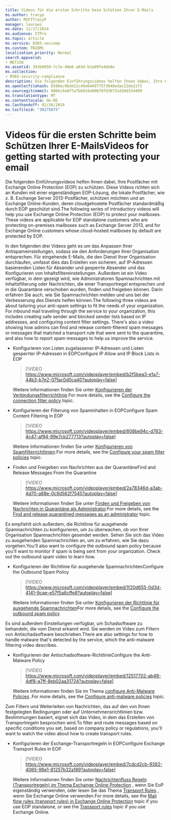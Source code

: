 ```yaml
---
title: Videos für die ersten Schritte beim Schützen Ihrer E-Mails
ms.author: tracyp
author: MSFTTracyP
manager: laurawi
ms.date: 11/17/2014
ms.audience: ITPro
ms.topic: article
ms.service: O365-seccomp
ms.custom: TN2DMC
localization_priority: Normal
search.appverid:
- MET150
ms.assetid: 393b0050-7c7e-49e6-a03d-b1e09fe4de9e
ms.collection:
- M365-security-compliance
description: Die folgenden Einführungsvideos helfen Ihnen dabei, Ihre Postfächer mit Exchange Online Protection (EOP) zu schützen. Diese Videos richten sich an Kunden mit einer eigenständigen EOP-Lösung, die lokale Postfächer, wie z. B. Exchange Server 2013-Postfächer, schützen möchten und an Exchange Online-Kunden, deren cloudgehostete Postfächer standardmäßig durch EOP geschützt sind.
ms.openlocfilehash: b590ac9bdd12c49a644977573048edac22de21f1
ms.sourcegitcommit: 686bc9a8f7a7b6810a096f07d36751d10d334409
ms.translationtype: MT
ms.contentlocale: de-DE
ms.lasthandoff: 02/26/2019
ms.locfileid: "30275875"
---
```

# <a name="videos-for-getting-started-with-protecting-your-email"></a><span data-ttu-id="82e31-104">Videos für die ersten Schritte beim Schützen Ihrer E-Mails</span><span class="sxs-lookup"><span data-stu-id="82e31-104">Videos for getting started with protecting your email</span></span>

<span data-ttu-id="82e31-p102">Die folgenden Einführungsvideos helfen Ihnen dabei, Ihre Postfächer mit Exchange Online Protection (EOP) zu schützen. Diese Videos richten sich an Kunden mit einer eigenständigen EOP-Lösung, die lokale Postfächer, wie z. B. Exchange Server 2013-Postfächer, schützen möchten und an Exchange Online-Kunden, deren cloudgehostete Postfächer standardmäßig durch EOP geschützt sind.</span><span class="sxs-lookup"><span data-stu-id="82e31-p102">The following series of introductory videos will help you use Exchange Online Protection (EOP) to protect your mailboxes. These videos are applicable for EOP standalone customers who are protecting on-premises mailboxes such as Exchange Server 2013, and for Exchange Online customers whose cloud-hosted mailboxes by default are protected by EOP.</span></span> 
  
<span data-ttu-id="82e31-p103">In den folgenden drei Videos geht es um das Anpassen Ihrer Antispameinstellungen, sodass sie den Anforderungen Ihrer Organisation entsprechen. Für eingehende E-Mails, die den Dienst Ihrer Organisation durchlaufen, umfasst dies das Erstellen von sicheren, auf IP-Adressen basierenden Listen für Absender und gesperrte Absender und das Konfigurieren von Inhaltsfiltereinstellungen. Außerdem ist ein Video verfügbar, in dem gezeigt wird, wie Administratoren Spamnachrichten mit Inhaltsfilterung oder Nachrichten, die einer Transportregel entsprechen und in die Quarantäne verschoben wurden, finden und freigeben können. Darin erfahren Sie auch, wie Sie Spamnachrichten melden und uns bei der Verbesserung des Diensts helfen können.</span><span class="sxs-lookup"><span data-stu-id="82e31-p103">The following three videos are about tailoring your anti-spam settings to fit the needs of your organization. For inbound mail traveling through the service to your organization, this includes creating safe sender and blocked sender lists based on IP addresses, and configuring content filter settings. There's also a video showing how admins can find and release content-filtered spam messages or messages that matched a transport rule that were sent to the quarantine, and also how to report spam messages to help us improve the service.</span></span>
  
- <span data-ttu-id="82e31-110">Konfigurieren von Listen zugelassener IP-Adressen und Listen gesperrter IP-Adressen in EOP</span><span class="sxs-lookup"><span data-stu-id="82e31-110">Configure IP Allow and IP Block Lists in EOP</span></span>
    > [!VIDEO https://www.microsoft.com/videoplayer/embed/b2f5bea3-e1a7-44b3-b7e2-07fac0d0ca40?autoplay=false]
  
    <span data-ttu-id="82e31-111">Weitere Informationen finden Sie unter [Konfigurieren der Verbindungsfilterrichtlinie](configure-the-connection-filter-policy.md).</span><span class="sxs-lookup"><span data-stu-id="82e31-111">For more details, see the [Configure the connection filter policy](configure-the-connection-filter-policy.md) topic.</span></span> 
    
- <span data-ttu-id="82e31-112">Konfigurieren der Filterung von Spaminhalten in EOP</span><span class="sxs-lookup"><span data-stu-id="82e31-112">Configure Spam Content Filtering in EOP</span></span>
    > [!VIDEO https://www.microsoft.com/videoplayer/embed/608be94c-d763-4c47-af94-99e7cb277713?autoplay=false]
  
    <span data-ttu-id="82e31-113">Weitere Informationen finden Sie unter [Konfigurieren von Spamfilterrichtlinien](configure-your-spam-filter-policies.md).</span><span class="sxs-lookup"><span data-stu-id="82e31-113">For more details, see the [Configure your spam filter policies](configure-your-spam-filter-policies.md) topic.</span></span> 
    
- <span data-ttu-id="82e31-114">Finden und Freigeben von Nachrichten aus der Quarantäne</span><span class="sxs-lookup"><span data-stu-id="82e31-114">Find and Release Messages From the Quarantine</span></span>
    > [!VIDEO https://www.microsoft.com/videoplayer/embed/2a78346d-a3ab-4d70-a88e-0c9d562f7545?autoplay=false]
  
    <span data-ttu-id="82e31-115">Weitere Informationen finden Sie unter [Finden und Freigeben von Nachrichten in Quarantäne als Administrator](find-and-release-quarantined-messages-as-an-administrator.md).</span><span class="sxs-lookup"><span data-stu-id="82e31-115">For more details, see the [Find and release quarantined messages as an administrator](find-and-release-quarantined-messages-as-an-administrator.md) topic.</span></span> 
    
<span data-ttu-id="82e31-p104">Es empfiehlt sich außerdem, die Richtlinie für ausgehende Spamnachrichten zu konfigurieren, um zu überwachen, ob von Ihrer Organisation Spamnachrichten gesendet werden. Sehen Sie sich das Video zu ausgehenden Spamnachrichten an, um zu erfahren, wie Sie dazu vorgehen.</span><span class="sxs-lookup"><span data-stu-id="82e31-p104">You'll also want to configure the outbound spam policy because you'll want to monitor if spam is being sent from your organization. Check out the outbound spam video to learn how.</span></span>
  
- <span data-ttu-id="82e31-118">Konfigurieren der Richtlinie für ausgehende Spamnachrichten</span><span class="sxs-lookup"><span data-stu-id="82e31-118">Configure the Outbound Spam Policy</span></span>
    > [!VIDEO https://www.microsoft.com/videoplayer/embed/1f20d655-0d3d-4141-9cae-e57f5a6cffe8?autoplay=false]
  
    <span data-ttu-id="82e31-119">Weitere Informationen finden Sie unter [Konfigurieren der Richtlinie für ausgehende Spamnachrichten](configure-the-outbound-spam-policy.md)</span><span class="sxs-lookup"><span data-stu-id="82e31-119">For more details, see the [Configure the outbound spam policy](configure-the-outbound-spam-policy.md)</span></span>
    
<span data-ttu-id="82e31-120">Es sind außerdem Einstellungen verfügbar, um Schadsoftware zu behandeln, die vom Dienst erkannt wird. Sie werden im Video zum Filtern von Antischadsoftware beschrieben.</span><span class="sxs-lookup"><span data-stu-id="82e31-120">There are also settings for how to handle malware that's detected by the service, which the anti-malware filtering video describes.</span></span>
  
- <span data-ttu-id="82e31-121">Konfigurieren der Antischadsoftware-Richtlinie</span><span class="sxs-lookup"><span data-stu-id="82e31-121">Configure the Anti-Malware Policy</span></span>
    > [!VIDEO https://www.microsoft.com/videoplayer/embed/12517702-ab48-4df8-a7ff-8eb02aa31724?autoplay=false]
  
    <span data-ttu-id="82e31-122">Weitere Informationen finden Sie im Thema [configure Anti-Malware Policies](configure-anti-malware-policies.md) .</span><span class="sxs-lookup"><span data-stu-id="82e31-122">For more details, see the [Configure anti-malware policies](configure-anti-malware-policies.md) topic.</span></span> 
    
<span data-ttu-id="82e31-123">Zum Filtern und Weiterleiten von Nachrichten, das auf den von Ihnen festgelegten Bedingungen oder auf Unternehmensrichtlinien bzw. Bestimmungen basiert, eignet sich das Video, in dem das Erstellen von Transportregeln besprochen wird.</span><span class="sxs-lookup"><span data-stu-id="82e31-123">To filter and route messages based on specific conditions you set, based on company policy or regulations, you'll want to watch the video about how to create transport rules.</span></span>
  
- <span data-ttu-id="82e31-124">Konfigurieren der Exchange-Transportregeln in EOP</span><span class="sxs-lookup"><span data-stu-id="82e31-124">Configure Exchange Transport Rules in EOP</span></span>
    > [!VIDEO https://www.microsoft.com/videoplayer/embed/7cdcd2cb-9382-4065-98e1-81257b32a189?autoplay=false]
  
    <span data-ttu-id="82e31-125">Weitere Informationen finden Sie unter [Nachrichtenfluss Regeln (Transportregeln) im Thema Exchange Online Protection](eop/mail-flow-rules-transport-rules-0.md) , wenn Sie EoP eigenständig verwenden, oder lesen Sie das Thema [Transport Rules](http://technet.microsoft.com/library/743bd525-0ca2-426d-b76c-b4a052bc8886.aspx) , wenn Sie Exchange Online verwenden.</span><span class="sxs-lookup"><span data-stu-id="82e31-125">For more details, see the [Mail flow rules (transport rules) in Exchange Online Protection](eop/mail-flow-rules-transport-rules-0.md) topic if you use EOP standalone, or see the [Transport rules](http://technet.microsoft.com/library/743bd525-0ca2-426d-b76c-b4a052bc8886.aspx) topic if you use Exchange Online.</span></span> 
    

